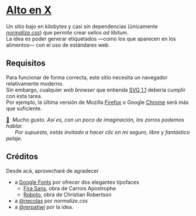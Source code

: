 
# [Alto en X](https://nebil.github.io/alto-en-x)

Un sitio bajo en kilobytes y casi sin dependencias (únicamente _[normalize.css](
https://necolas.github.io/normalize.css)_) que permite crear sellos _ad libitum_.  
La idea es poder generar etiquetados —como los que aparecen en los alimentos—
con el uso de estándares web.

## Requisitos

Para funcionar de forma correcta, este sitio necesita un navegador relativamente moderno.  
Sin embargo, cualquier _web browser_ que entienda [SVG 1.1](http://caniuse.com/#feat=svg)
debería cumplir con esta tarea.  
Por ejemplo, la última versión de Mozilla [Firefox](
https://www.mozilla.org/firefox/new) o Google [Chrome](
https://www.google.com/chrome) será más que suficiente.

[:fox_face:](https://www.mozilla.org/en-US/firefox/products) 
_Mucho gusto. Así es, con un poco de imaginación, los zorros podemos hablar._  
     
_Por supuesto, estás invitado a hacer clic en mi seguro, libre y fantástico pelaje._

## Créditos

Desde acá, aprovecharé de agradecer

- a [Google Fonts](https://fonts.google.com) por ofrecer dos elegantes tipofaces
  - [Fira Sans](https://fonts.google.com/specimen/Fira+Sans), obra de Carrois Apostrophe
  - [Roboto](https://fonts.google.com/specimen/Roboto), obra de Christian Robertson
- a [@necolas](https://github.com/necolas) por _normalize.css_
- a [@mrpatiwi](https://github.com/mrpatiwi) por la idea.
